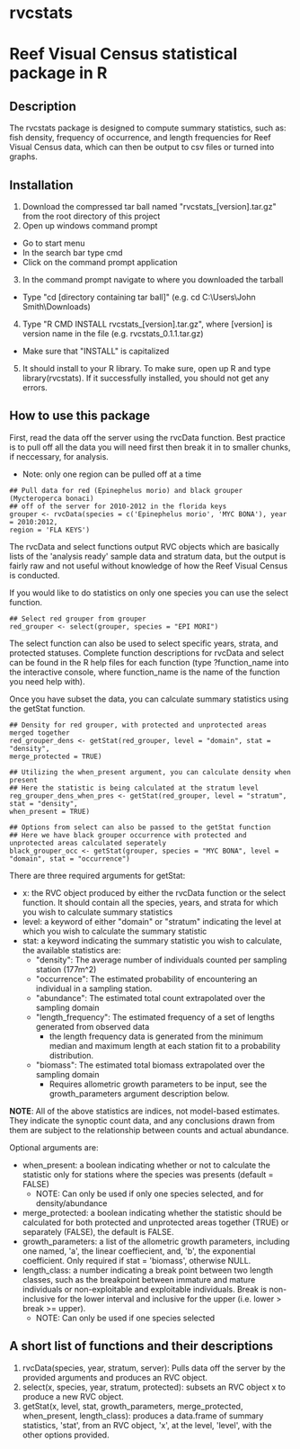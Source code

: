 rvcstats
========

# Reef Visual Census statistical package in R

## Description
The rvcstats package is designed to compute summary statistics, such as: fish density, frequency of occurrence, and length frequencies for Reef Visual Census data, which can then be output to csv files or turned into graphs. 

## Installation 
1. Download the compressed tar ball named "rvcstats_[version].tar.gz" from the root directory of this project
2. Open up windows command prompt 
  * Go to start menu
  * In the search bar type cmd
  * Click on the command prompt application
3. In the command prompt navigate to where you downloaded the tarball
  * Type "cd [directory containing tar ball]" (e.g. cd C:\Users\John Smith\Downloads\)
4. Type "R CMD INSTALL rvcstats\_[version].tar.gz", where [version] is version name in the file (e.g. rvcstats\_0.1.1.tar.gz)
  * Make sure that "INSTALL" is capitalized
5. It should install to your R library. To make sure, open up R and type library(rvcstats). If it successfully installed, you should not get any errors. 

## How to use this package
First, read the data off the server using the rvcData function. Best practice is to pull off
all the data you will need first then break it in to smaller chunks, if neccessary,
for analysis. 
* Note: only one region can be pulled off at a time
	
```
## Pull data for red (Epinephelus morio) and black grouper (Mycteroperca bonaci) 
## off of the server for 2010-2012 in the florida keys
grouper <- rvcData(species = c('Epinephelus morio', 'MYC BONA'), year = 2010:2012,
region = 'FLA KEYS')
```
The rvcData and select functions output RVC objects which are basically lists of the 'analysis ready' sample data and stratum data, but the output is fairly raw and not useful without knowledge of how the Reef Visual Census is conducted.

If you would like to do statistics on only one species you can use the select function. 

```
## Select red grouper from grouper
red_grouper <- select(grouper, species = "EPI MORI")
```

The select function can also be used to select specific years, strata, and protected statuses. Complete function
descriptions for rvcData and select can be found in the R help files for each function (type ?function\_name into the interactive console, where function\_name is the name of the function you need help with). 
	
Once you have subset the data, you can calculate summary statistics using the getStat function.

```
## Density for red grouper, with protected and unprotected areas merged together
red_grouper_dens <- getStat(red_grouper, level = "domain", stat = "density",
merge_protected = TRUE)

## Utilizing the when_present argument, you can calculate density when present
## Here the statistic is being calculated at the stratum level
reg_grouper_dens_when_pres <- getStat(red_grouper, level = "stratum", stat = "density", 
when_present = TRUE)

## Options from select can also be passed to the getStat function
## Here we have black grouper occurrence with protected and unprotected areas calculated seperately
black_grouper_occ <- getStat(grouper, species = "MYC BONA", level = "domain", stat = "occurrence")
```

There are three required arguments for getStat:
* x: the RVC object produced by either the rvcData function or the select function. It should contain all the species, years, and strata for which you wish to calculate summary statistics
* level: a keyword of either "domain" or "stratum" indicating the level at which you wish to calculate the summary statistic
* stat: a keyword indicating the summary statistic you wish to calculate, the available statistics are:
	* "density": The average number of individuals counted per sampling station (177m^2)
	* "occurrence": The estimated probability of encountering an individual in a sampling station.
	* "abundance": The estimated total count extrapolated over the sampling domain
	* "length_frequency": The estimated frequency of a set of lengths generated from observed data
		* the length frequency data is generated from the minimum median and maximum length at each station fit to a probability distribution.
	* "biomass": The estimated total biomass extrapolated over the sampling domain
		* Requires allometric growth parameters to be input, see the growth_parameters argument description below. 

**NOTE**: All of the above statistics are indices, not model-based estimates. They indicate the synoptic count data, and any conclusions drawn from them are subject to the relationship between counts and actual abundance.  

Optional arguments are:
* when_present: a boolean indicating whether or not to calculate the statistic only for stations where the species was presents (default = FALSE)
	* NOTE: Can only be used if only one species selected, and for density/abundance
* merge_protected: a boolean indicating whether the statistic should be calculated for both protected and unprotected areas together (TRUE) or separately (FALSE), the default is FALSE.
* growth_parameters: a list of the allometric growth parameters, including one named, 'a', the linear coeffiecient, and, 'b', the exponential coefficient. Only required if stat = 'biomass', otherwise NULL. 
* length_class: a number indicating a break point between two length classes, such as the breakpoint between immature and mature individuals or non-exploitable and exploitable individuals. Break is non-inclusive for the lower interval and inclusive for the upper (i.e. lower > break >= upper). 
	* NOTE: Can only be used if one species selected 

## A short list of functions and their descriptions
1. rvcData(species, year, stratum, server): Pulls data off the server by the provided arguments and produces an RVC object.
2. select(x, species, year, stratum, protected): subsets an RVC object x to produce a new RVC object.
3. getStat(x, level, stat, growth\_parameters, merge\_protected, when\_present, length\_class): produces a data.frame of summary statistics, 'stat', from an RVC object, 'x', at the level, 'level', with the other options provided. 
  
